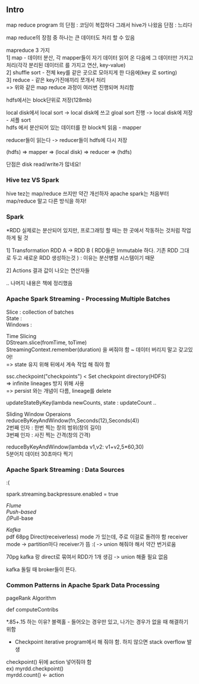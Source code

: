 ## Intro

map reduce program 의 단점 : 코딩이 복잡하다
그래서 hive가 나왔음 단점 : 느리다

map reduce의 장점 중 하나는 큰 데이터도 처리 할 수 있음

mapreduce 3 가지  
1] map - 데이터 분산, 각 mapper들이 자기 데이터 읽어 온 다음에 그 데이터만 가지고 처리(각각 분리된 데이터르 를 가지고 연산, key-value)  
2] shuffle sort - 전체 key를 같은 곳으로 모아지게 한 다음에(key 로 sorting)  
3] reduce -  같은 key가진애끼리 쪼개서 처리  
=> 위와 같은 map reduce 과정이 여러번 진행되며 처리함  

hdfs에서는 block단위로 저장(128mb)

local disk에서 local sort -> local disk에 쓰고 gloal sort 진행 -> local disk에 저장 - 셔플 sort  
hdfs 에서 분산되어 있는 데이터를 한 block씩 읽음 - mapper

reducer들이 읽는다 -> reducer들이 hdfs에 다시 저장


(hdfs) => mapper => (local disk) => reducer => (hdfs)

단점은 disk read/write가 많네요! 

### Hive tez VS Spark

hive tez는 map/reduce 쓰지만 약간 개선하자
apache spark는 처음부터 map/reduce 말고 다른 방식을 하자! 

### Spark

*RDD
실제로는 분산되어 있지만, 프로그래밍 할 때는 한 곳에서 작동하는 것처럼 작업 하게 될 것

1] Transformation
RDD A -> RDD B ( RDD들은 Immutable 하다. 기존 RDD 그대로 두고 새로운 RDD 생성하는것 ) :
이유는 분산병렬 시스템이기 때문

2] Actions
결과 값이 나오는 연산자들

.. 나머지 내용은 책에 정리했음



### Apache Spark Streaming - Processing Multiple Batches

Slice : collection of batches  
State :  
Windows :   

Time Slicing  
DStream.slice(fromTime, toTime)  
StreamingContext.remember(duration) 을 써줘야 함 ~ 데이터 버리지 말고 갖고있어!  
=> state 유지 위해 뒤에서 계속 작업 해 줘야 함

ssc.checkpoint("checkpoints") < Set checkpoint directory(HDFS)  
=> infinite lineages 방지 위해 사용  
=> persist 와는 개념이 다름, lineage를 delete

updateStateByKey(lambda newCounts, state : updateCount ..  

Sliding Window Operaions  
reduceByKeyAndWindow(fn,Seconds(12),Seconds(4))  
2번째 인자 : 한번 찍는 창의 범위(창의 길이)  
3번째 인자 : 사진 찍는 간격(창의 간격)

reduceByKeyAndWindow(lambda v1,v2: v1+v2,5*60,30)  
5분어치 데이터 30초마다 찍기


### Apache Spark Streaming : Data Sources
:(

spark.streaming.backpressure.enabled = true  

*Flume  
Push-based  
(*)Pull-base

*Kafka*  
pdf 68pg
Direct(receiverless) mode 가 있는데, 주로 이걸로 돌려야 함
receiver mode -> partition마다 receiver가 뜸 :( -> union 해줘야 해서 약간 번거로움

<direct mode> 70pg
kafka 랑 direct로 묶여서 RDD가 1개 생김 -> union 해줄 필요 없음

kafka 돌릴 때 broker들이 뜬다.

### Common Patterns in Apache Spark Data Processing

pageRank Algorithm

def computeContribs

*.85+.15 하는 이유?
블랙홀 - 들어오는 경우만 있고, 나가는 경우가 없을 때 해결하기 위함

* Checkpoint
iterative program에서 해 줘야 함. 하지 않으면 stack overflow 발생

checkpoint() 뒤에 action 넣어줘야 함  
ex) myrdd.checkpoint()  
    myrdd.count() <- action
    










